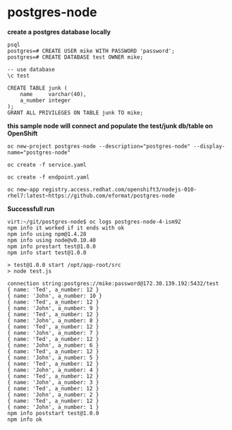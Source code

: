# postgres-node

**create a postgres database locally**

    psql
    postgres=# CREATE USER mike WITH PASSWORD 'password';
    postgres=# CREATE DATABASE test OWNER mike;

    -- use database
    \c test

    CREATE TABLE junk (
        name     varchar(40),
        a_number integer
    );
    GRANT ALL PRIVILEGES ON TABLE junk TO mike;

**this sample node will connect and populate the test/junk db/table on OpenShift**

    oc new-project postgres-node --description="postgres-node" --display-name="postgres-node"

    oc create -f service.yaml

    oc create -f endpoint.yaml

    oc new-app registry.access.redhat.com/openshift3/nodejs-010-rhel7:latest~https://github.com/eformat/postgres-node

**Successfull run**

    virt:~/git/postgres-node$ oc logs postgres-node-4-ism92
    npm info it worked if it ends with ok
    npm info using npm@1.4.28
    npm info using node@v0.10.40
    npm info prestart test@1.0.0
    npm info start test@1.0.0
    
    > test@1.0.0 start /opt/app-root/src
    > node test.js
    
    connection string:postgres://mike:password@172.30.139.192:5432/test
    { name: 'Ted', a_number: 12 }
    { name: 'John', a_number: 10 }
    { name: 'Ted', a_number: 12 }
    { name: 'John', a_number: 9 }
    { name: 'Ted', a_number: 12 }
    { name: 'John', a_number: 8 }
    { name: 'Ted', a_number: 12 }
    { name: 'John', a_number: 7 }
    { name: 'Ted', a_number: 12 }
    { name: 'John', a_number: 6 }
    { name: 'Ted', a_number: 12 }
    { name: 'John', a_number: 5 }
    { name: 'Ted', a_number: 12 }
    { name: 'John', a_number: 4 }
    { name: 'Ted', a_number: 12 }
    { name: 'John', a_number: 3 }
    { name: 'Ted', a_number: 12 }
    { name: 'John', a_number: 2 }
    { name: 'Ted', a_number: 12 }
    { name: 'John', a_number: 1 }
    npm info poststart test@1.0.0
    npm info ok 

